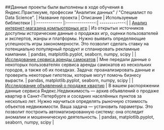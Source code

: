 ##Данные проекты были выполнены в ходе обучения в Яндекс.Практикуме, профессии "Аналитик данных" / "Специалист по Data Science".
| Название проекта | Описание  | 	Используемые библиотеки |
|:------------- |:---------------:| -------------:|
| [Анализ интернет-магазина компьютерных игр](https://github.com/StepVladVita/projects/blob/main/analysis%20_of_a_computer_game_store.ipynb)         | Из открытых источников доступны исторические данные о продажах игр, оценки пользователей и экспертов, жанры и платформы. Нужно выявить определяющие успешность игры закономерности. Это позволит сделать ставку на потенциально популярный продукт и спланировать рекламные кампании.        | pandas, matplotlib.pyplot, seaborn, numpy, scipy        |
| [Исследование сервиса аренды самокатов](https://github.com/StepVladVita/projects/blob/main/scooter_rental_service_research.ipynb)         | Мне передали данные о некоторых пользователях сервиса аренды самокатов из нескольких городов, а также об их поездках. Задача: проанализировать данные и проверить некоторые гипотезы, которые могут помочь бизнесу вырасти.        | pandas, matplotlib.pyplot, seaborn, numpy, scipy        |
| [Исследование объявлений о продаже квартир](https://github.com/StepVladVita/projects/blob/main/scooter_rental_service_research.ipynb)         | В вашем распоряжении данные сервиса Яндекс.Недвижимость — архив объявлений о продаже квартир в Санкт-Петербурге и соседних населённых пунктов за несколько лет. Нужно научиться определять рыночную стоимость объектов недвижимости. Ваша задача — установить параметры. Это позволит построить автоматизированную систему: она отследит аномалии и мошенническую деятельность.      | pandas, matplotlib.pyplot, seaborn, numpy, scipy        |
